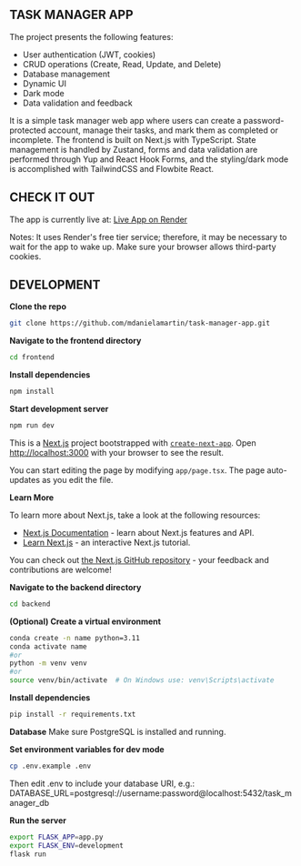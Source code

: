 ## TASK MANAGER APP
The project presents the following features:

 - User authentication (JWT, cookies)
 - CRUD operations (Create, Read, Update, and Delete)
 - Database management
 - Dynamic UI
 - Dark mode
 - Data validation and feedback

It is a simple task manager web app where users can create a password-protected account, manage their tasks, and mark them as completed or incomplete. The frontend is built on Next.js with TypeScript. State management is handled by Zustand, forms and data validation are performed through Yup and React Hook Forms, and the styling/dark mode is accomplished with TailwindCSS and Flowbite React. 

## CHECK IT OUT
The app is currently live at:
[Live App on Render](https://task-manager-app-front.onrender.com/)

Notes: It uses Render's free tier service; therefore, it may be necessary to wait for the app to wake up. Make sure your browser allows third-party cookies.  

## DEVELOPMENT

**Clone the repo**
```bash
git clone https://github.com/mdanielamartin/task-manager-app.git
```
**Navigate to the frontend directory**
```bash
cd frontend
```
**Install dependencies**
```bash
npm install
```
**Start development server**
```bash
npm run dev
```
This is a [Next.js](https://nextjs.org) project bootstrapped with [`create-next-app`](https://nextjs.org/docs/app/api-reference/cli/create-next-app).
Open [http://localhost:3000](http://localhost:3000) with your browser to see the result.

You can start editing the page by modifying `app/page.tsx`. The page auto-updates as you edit the file.

**Learn More**

To learn more about Next.js, take a look at the following resources:

- [Next.js Documentation](https://nextjs.org/docs) - learn about Next.js features and API.
- [Learn Next.js](https://nextjs.org/learn) - an interactive Next.js tutorial.

You can check out [the Next.js GitHub repository](https://github.com/vercel/next.js) - your feedback and contributions are welcome!

**Navigate to the backend directory**
```bash
cd backend
```


**(Optional) Create a virtual environment**
```bash
conda create -n name python=3.11
conda activate name
#or
python -m venv venv
#or
source venv/bin/activate  # On Windows use: venv\Scripts\activate
```
**Install dependencies**
```bash
pip install -r requirements.txt
```
**Database**
Make sure PostgreSQL is installed and running.

**Set environment variables for dev mode**
```bash
cp .env.example .env
```

Then edit .env to include your database URI, e.g.:
DATABASE_URL=postgresql://username:password@localhost:5432/task_manager_db

**Run the server**
```bash
export FLASK_APP=app.py
export FLASK_ENV=development
flask run
```

